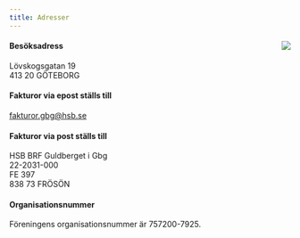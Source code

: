 ```yaml
---
title: Adresser
---
```

<img style="float:right; margin:5px 0 5px 15px; max-width: 45%;" src="../user/pages/05.kontakt/03.adresser/photo_10.jpg">

#### Besöksadress
Lövskogsgatan 19<br/>
413 20 GÖTEBORG

#### Fakturor via epost ställs till
<a href="mailto:fakturor.gbg@hsb.se" target="blank">fakturor.gbg@hsb.se</a>
#### Fakturor via post  ställs till
HSB BRF Guldberget i Gbg <br/>
22-2031-000<br/>
FE 397<br/>
838 73 FRÖSÖN<br/>

#### Organisationsnummer
Föreningens organisationsnummer är 757200-7925.